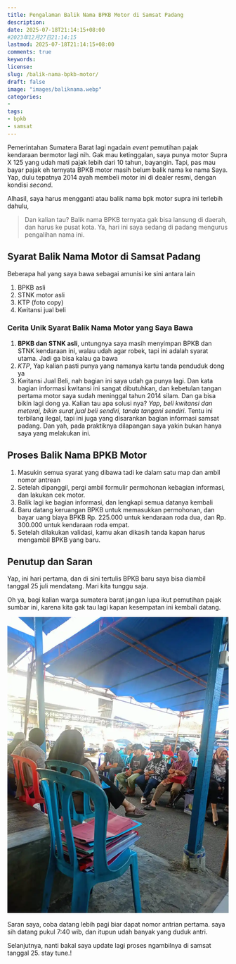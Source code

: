 ```yaml
---
title: Pengalaman Balik Nama BPKB Motor di Samsat Padang
description: 
date: 2025-07-18T21:14:15+08:00 
#2023年12月27日21:14:15
lastmod: 2025-07-18T21:14:15+08:00 
comments: true
keywords: 
license: 
slug: /balik-nama-bpkb-motor/
draft: false 
image: "images/baliknama.webp"
categories:
- 
tags:
- bpkb
- samsat
---
```

Pemerintahan Sumatera Barat lagi ngadain *event* pemutihan pajak kendaraan bermotor lagi nih. Gak mau ketinggalan, saya punya motor Supra X 125 yang udah mati pajak lebih dari 10 tahun, bayangin. Tapi, pas mau bayar pajak eh ternyata BPKB motor masih belum balik nama ke nama Saya. Yap, dulu tepatnya 2014 ayah membeli motor ini di dealer resmi, dengan kondisi *second*. 

Alhasil, saya harus mengganti atau balik nama bpk motor supra ini terlebih dahulu, 

>Dan kalian tau? Balik nama BPKB ternyata gak bisa lansung di daerah, dan harus ke pusat kota. Ya, hari ini saya sedang di padang mengurus pengalihan nama ini.

## Syarat Balik Nama Motor di Samsat Padang
Beberapa hal yang saya bawa sebagai amunisi ke sini antara lain
1. BPKB asli
2. STNK motor asli
3. KTP (foto copy)
4. Kwitansi jual beli

### Cerita Unik Syarat Balik Nama Motor yang Saya Bawa
1. **BPKB dan STNK asli**, untungnya saya masih menyimpan BPKB dan STNK kendaraan ini, walau udah agar robek, tapi ini adalah syarat utama. Jadi ga bisa kalau ga bawa
2. *KTP*, Yap kalian pasti punya yang namanya kartu tanda penduduk dong ya
3. Kwitansi Jual Beli, nah bagian ini saya udah ga punya lagi. Dan kata bagian informasi kwitansi ini sangat dibutuhkan, dan kebetulan tangan pertama motor saya sudah meninggal tahun 2014 silam. Dan ga bisa bikin lagi dong ya. Kalian tau apa solusi nya? *Yap, beli kwitansi dan meterai, bikin surat jual beli sendiri, tanda tangani sendiri.* Tentu ini terbilang ilegal, tapi ini juga yang disarankan bagian informasi samsat padang. Dan yah, pada praktiknya dilapangan saya yakin bukan hanya saya yang melakukan ini.


## Proses Balik Nama BPKB Motor
1. Masukin semua syarat yang dibawa tadi ke dalam satu map dan ambil nomor antrean
2. Setelah dipanggil, pergi ambil formulir permohonan kebagian informasi, dan lakukan cek motor.
3. Balik lagi ke bagian informasi, dan lengkapi semua datanya kembali
4. Baru datang keruangan BPKB untuk memasukkan permohonan, dan bayar uang biaya BPKB Rp. 225.000 untuk kendaraan roda dua, dan Rp. 300.000 untuk kendaraan roda empat. 
5. Setelah dilakukan validasi, kamu akan dikasih tanda kapan harus mengambil BPKB yang baru.


## Penutup dan Saran
Yap, ini hari pertama, dan di sini tertulis BPKB baru saya bisa diambil tanggal 25 juli mendatang. Mari kita tunggu saja.

Oh ya, bagi kalian warga sumatera barat jangan lupa ikut pemutihan pajak sumbar ini, karena kita gak tau lagi kapan kesempatan ini kembali datang. 

![antrian bpkb](images/antrian.webp) 

Saran saya, coba datang lebih pagi biar dapat nomor antrian pertama. saya sih datang pukul 7:40 wib, dan itupun udah banyak yang duduk antri. 

Selanjutnya, nanti bakal saya update lagi proses ngambilnya di samsat tanggal 25. stay tune.!